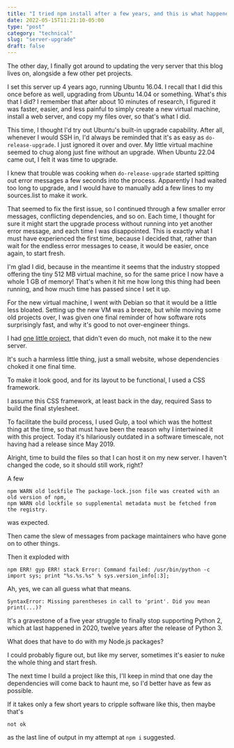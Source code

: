 ```yaml
---
title: "I tried npm install after a few years, and this is what happened"
date: 2022-05-15T11:21:10-05:00
type: "post"
category: "technical"
slug: "server-upgrade"
draft: false
---
```


The other day, I finally got around to updating the very server that this blog
lives on, alongside a few other pet projects.

I set this server up 4 years ago, running Ubuntu 16.04. I recall that I did
this once before as well, upgrading from Ubuntu 14.04 or something. What's
*this* that I did? I remember that after about 10 minutes of research, I
figured it was faster, easier, and less painful to simply create a new virtual
machine, install a web server, and copy my files over, so that's what I did.

This time, I thought I'd try out Ubuntu's built-in upgrade capability. After
all, whenever I would SSH in, I'd always be reminded that it's as easy as
`do-release-upgrade`. I just ignored it over and over. My little virtual
machine seemed to chug along just fine without an upgrade. When Ubuntu 22.04
came out, I felt it was time to upgrade.

I knew that trouble was cooking when `do-release-upgrade` started spitting out
error messages a few seconds into the process. Apparently I had waited too long
to upgrade, and I would have to manually add a few lines to my sources.list to
make it work.

That seemed to fix the first issue, so I continued through a few smaller error
messages, conflicting dependencies, and so on. Each time, I thought for sure it
might start the upgrade process without running into yet another error message,
and each time I was disappointed. This is exactly what I must have experienced
the first time, because I decided that, rather than wait for the endless error
messages to cease, it would be easier, once again, to start fresh.

I'm glad I did, because in the meantime it seems that the industry stopped
offering the tiny 512 MB virtual machine, so for the same price I now have a
whole 1 GB of memory! That's when it hit me how long this thing had been
running, and how much time has passed since I set it up.

For the new virtual machine, I went with Debian so that it would be a little
less bloated. Setting up the new VM was a breeze, but while moving some old
projects over, I was given one final reminder of how software rots surprisingly
fast, and why it's good to not over-engineer things.

I had [one little project](https://github.com/johnjago/musearch), that didn't
even do much, not make it to the new server.

It's such a harmless little thing, just a small website, whose dependencies
choked it one final time.

To make it look good, and for its layout to be functional, I used a CSS
framework.

I assume this CSS framework, at least back in the day, required Sass to build
the final stylesheet.

To facilitate the build process, I used Gulp, a tool which was the hottest
thing at the time, so that must have been the reason why I intertwined it with
this project. Today it's hilariously outdated in a software timescale, not
having had a release since May 2019.

Alright, time to build the files so that I can host it on my new server. I
haven't changed the code, so it should still work, right?

A few

```
npm WARN old lockfile The package-lock.json file was created with an old version of npm,
npm WARN old lockfile so supplemental metadata must be fetched from the registry.
```

was expected.

Then came the slew of messages from package maintainers who have gone on to
other things.

Then it exploded with

```
npm ERR! gyp ERR! stack Error: Command failed: /usr/bin/python -c import sys; print "%s.%s.%s" % sys.version_info[:3];
```

Ah, yes, we can all guess what that means.

```
SyntaxError: Missing parentheses in call to 'print'. Did you mean print(...)?
```

It's a gravestone of a five year struggle to finally stop supporting Python 2,
which at last happened in 2020, twelve years after the release of Python 3.

What does that have to do with my Node.js packages?

I could probably figure out, but like my server, sometimes it's easier to nuke
the whole thing and start fresh.

The next time I build a project like this, I'll keep in mind that one day the
dependencies will come back to haunt me, so I'd better have as few as possible.

If it takes only a few short years to cripple software like this, then maybe
that's

```
not ok
```

as the last line of output in my attempt at `npm i` suggested.
